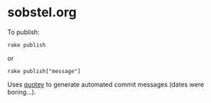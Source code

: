 sobstel.org
===========

To publish:

    rake publish

or

    rake publish["message"]

Uses [quotey](https://github.com/psychocandy/quotey) to generate automated commit
messages (dates were boring...).
